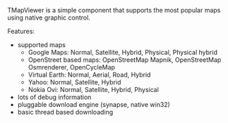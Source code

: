 TMapViewer is a simple component that supports the most popular maps using native graphic control.

Features:
  * supported maps
    * Google Maps: Normal, Satellite, Hybrid, Physical, Physical hybrid
    * OpenStreet based maps: OpenStreetMap Mapnik, OpenStreetMap Osmrenderer, OpenCycleMap
    * Virtual Earth: Normal, Aerial, Road, Hybrid
    * Yahoo: Normal, Satellite, Hybrid
    * Nokia Ovi: Normal, Satellite, Hybrid, Physical
  * lots of debug information
  * pluggable download engine (synapse, native win32)
  * basic thread based downloading